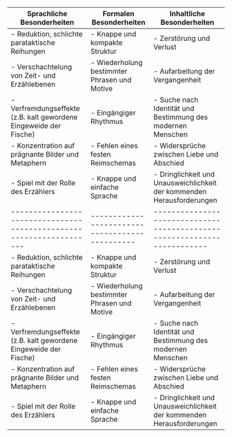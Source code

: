 |Sprachliche Besonderheiten|Formalen Besonderheiten|Inhaltliche Besonderheiten|
|---|---|---|
|- Reduktion, schlichte parataktische Reihungen|- Knappe und kompakte Struktur|- Zerstörung und Verlust|
|- Verschachtelung von Zeit- und Erzählebenen|- Wiederholung bestimmter Phrasen und Motive|- Aufarbeitung der Vergangenheit|
|- Verfremdungseffekte (z.B. kalt gewordene Eingeweide der Fische)|- Eingängiger Rhythmus|- Suche nach Identität und Bestimmung des modernen Menschen|
|- Konzentration auf prägnante Bilder und Metaphern|- Fehlen eines festen Reimschemas|- Widersprüche zwischen Liebe und Abschied|
|- Spiel mit der Rolle des Erzählers|- Knappe und einfache Sprache|- Dringlichkeit und Unausweichlichkeit der kommenden Herausforderungen|| Sprachliche Besonderheiten                                        | Formalen Besonderheiten                      | Inhaltliche Besonderheiten                                             |
|-------------------------------------------------------------------|----------------------------------------------|------------------------------------------------------------------------|
| - Reduktion, schlichte parataktische Reihungen                    | - Knappe und kompakte Struktur               | - Zerstörung und Verlust                                               |
| - Verschachtelung von Zeit- und Erzählebenen                      | - Wiederholung bestimmter Phrasen und Motive | - Aufarbeitung der Vergangenheit                                       |
| - Verfremdungseffekte (z.B. kalt gewordene Eingeweide der Fische) | - Eingängiger Rhythmus                       | - Suche nach Identität und Bestimmung des modernen Menschen            |
| - Konzentration auf prägnante Bilder und Metaphern                | - Fehlen eines festen Reimschemas            | - Widersprüche zwischen Liebe und Abschied                             |
| - Spiel mit der Rolle des Erzählers                               | - Knappe und einfache Sprache                | - Dringlichkeit und Unausweichlichkeit der kommenden Herausforderungen |
